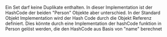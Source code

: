 Ein Set darf keine Duplikate enthalten. In dieser Implementation ist der HashCode der beiden "Person" Objekte aber unterschied. In der Standard Objekt Implementation wird der Hash Code durch die Objekt Referenz definiert. Dies könnte durch eine Implementation der hashCode funktion in Person gelöst werden, die den HashCode aus Basis von "name" berechnet